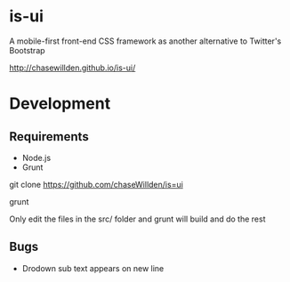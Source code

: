 is-ui
=====

A mobile-first front-end CSS framework as another alternative to Twitter's Bootstrap

http://chasewillden.github.io/is-ui/

Development
===========

Requirements
-------------
 - Node.js
 - Grunt

git clone https://github.com/chaseWillden/is=ui

grunt

Only edit the files in the src/ folder and grunt will build and do the rest

Bugs
----
 - Drodown sub text appears on new line